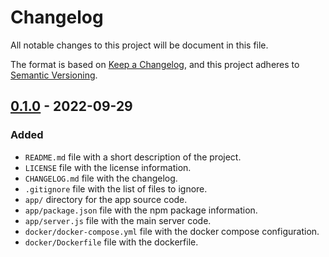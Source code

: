 # Changelog

All notable changes to this project will be document in this file.

The format is based on [Keep a Changelog](https://keepachangelog.com/en/1.0.0/),
and this project adheres to [Semantic Versioning](https://semver.org/spec/v2.0.0.html).

## [0.1.0](https://github.com/Techjosh/cerberus) - 2022-09-29
### Added
- `README.md` file with a short description of the project.
- `LICENSE` file with the license information.
- `CHANGELOG.md` file with the changelog.
- `.gitignore` file with the list of files to ignore.
- `app/` directory for the app source code.
- `app/package.json` file with the npm package information.
- `app/server.js` file with the main server code.
- `docker/docker-compose.yml` file with the docker compose configuration.
- `docker/Dockerfile` file with the dockerfile.
